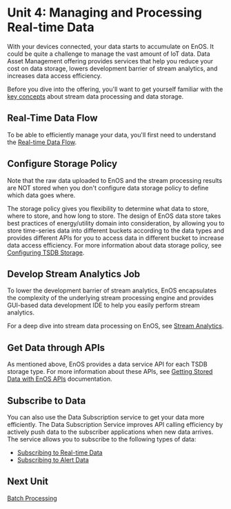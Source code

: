 # Unit 4: Managing and Processing Real-time Data

With your devices connected, your data starts to accumulate on EnOS. It could be quite a challenge to manage the vast amount of IoT data. Data Asset Management offering provides services that help you reduce your cost on data storage, lowers development barrier of stream analytics, and increases data access efficiency. 

Before you dive into the offering, you'll want to get yourself familiar with the [key concepts](/docs/data-asset/en/2.0.8/data_asset_concepts) about stream data processing and data storage.

## Real-Time Data Flow

To be able to efficiently manage your data, you'll first need to understand the [Real-time Data Flow](/docs/data-asset/en/2.0.8/learn/data_flow). 

## Configure Storage Policy

Note that the raw data uploaded to EnOS and the stream processing results are NOT stored when you don't configure data storage policy to define which data goes where. 

The storage policy gives you flexibility to determine what data to store, where to store, and how long to store. The design of EnOS data store takes best practices of energy/utility domain into consideration, by allowing you to store time-series data into different buckets according to the data types and provides different APIs for you to access data in different bucket to increase data access efficiency. For more information about data storage policy, see [Configuring TSDB Storage](/docs/data-asset/en/2.0.8/configuring_tsdb_storage).


## Develop Stream Analytics Job

To lower the development barrier of stream analytics, EnOS encapsulates the complexity of the underlying stream processing engine and provides GUI-based data development IDE to help you easily perform stream analytics.

For a deep dive into stream data processing on EnOS, see [Stream Analytics](/docs/data-asset/en/2.0.8/learn/index).


## Get Data through APIs

As mentioned above, EnOS provides a data service API for each TSDB storage type. For more information about these APIs, see [Getting Stored Data with EnOS APIs](/docs/data-asset/en/2.0.8/howto/obtain/getting_stored_data.html) documentation.

## Subscribe to Data

You can also use the Data Subscription service to get your data more efficiently. The Data Subscription Service improves API calling efficiency by actively push data to the subscriber applications when new data arrives. The service allows you to subscribe to the following types of data:

- [Subscribing to Real-time Data](/docs/data-asset/en/2.0.8/quickstart/gettingstarted_subscribe_realtime)
- [Subscribing to Alert Data](/docs/data-asset/en/2.0.8/quickstart/gettingstarted_subscribe_alerts)

## Next Unit

[Batch Processing](batch_processing)

